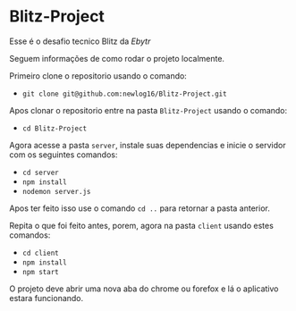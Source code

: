 # Blitz-Project
Esse é o desafio tecnico Blitz da *Ebytr*

Seguem informações de como rodar o projeto localmente.

Primeiro clone o repositorio usando o comando:

* `git clone git@github.com:newlog16/Blitz-Project.git` 

Apos clonar o repositorio entre na pasta `Blitz-Project` usando o comando:

* `cd Blitz-Project`

Agora acesse a pasta `server`, instale suas dependencias e inicie o servidor com os seguintes comandos:

* `cd server`
* `npm install`
* `nodemon server.js`

Apos ter feito isso use o comando `cd ..` para retornar a pasta anterior.

Repita o que foi feito antes, porem, agora na pasta `client` usando estes comandos:

* `cd client`
* `npm install`
* `npm start`

O projeto deve abrir uma nova aba do chrome ou forefox e lá o aplicativo estara funcionando.

